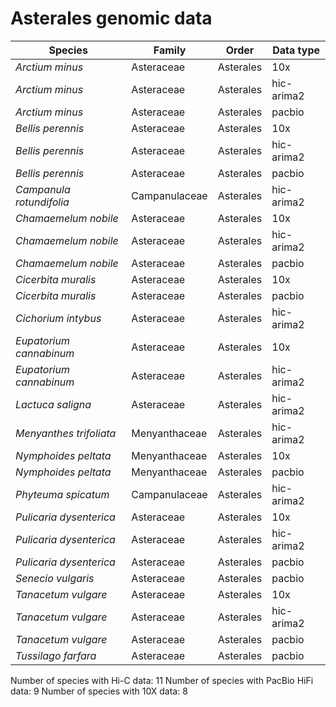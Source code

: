 # Asterales genomic data

| Species | Family | Order | Data type |
| -- | --- | --- | --- |
| *Arctium minus* | Asteraceae | Asterales | 10x |
| *Arctium minus* | Asteraceae | Asterales | hic-arima2 |
| *Arctium minus* | Asteraceae | Asterales | pacbio |
| *Bellis perennis* | Asteraceae | Asterales | 10x |
| *Bellis perennis* | Asteraceae | Asterales | hic-arima2 |
| *Bellis perennis* | Asteraceae | Asterales | pacbio |
| *Campanula rotundifolia* | Campanulaceae | Asterales | hic-arima2 |
| *Chamaemelum nobile* | Asteraceae | Asterales | 10x |
| *Chamaemelum nobile* | Asteraceae | Asterales | hic-arima2 |
| *Chamaemelum nobile* | Asteraceae | Asterales | pacbio |
| *Cicerbita muralis* | Asteraceae | Asterales | 10x |
| *Cicerbita muralis* | Asteraceae | Asterales | pacbio |
| *Cichorium intybus* | Asteraceae | Asterales | hic-arima2 |
| *Eupatorium cannabinum* | Asteraceae | Asterales | 10x |
| *Eupatorium cannabinum* | Asteraceae | Asterales | hic-arima2 |
| *Lactuca saligna* | Asteraceae | Asterales | hic-arima2 |
| *Menyanthes trifoliata* | Menyanthaceae | Asterales | hic-arima2 |
| *Nymphoides peltata* | Menyanthaceae | Asterales | 10x |
| *Nymphoides peltata* | Menyanthaceae | Asterales | pacbio |
| *Phyteuma spicatum* | Campanulaceae | Asterales | hic-arima2 |
| *Pulicaria dysenterica* | Asteraceae | Asterales | 10x |
| *Pulicaria dysenterica* | Asteraceae | Asterales | hic-arima2 |
| *Pulicaria dysenterica* | Asteraceae | Asterales | pacbio |
| *Senecio vulgaris* | Asteraceae | Asterales | pacbio |
| *Tanacetum vulgare* | Asteraceae | Asterales | 10x |
| *Tanacetum vulgare* | Asteraceae | Asterales | hic-arima2 |
| *Tanacetum vulgare* | Asteraceae | Asterales | pacbio |
| *Tussilago farfara* | Asteraceae | Asterales | pacbio |

Number of species with Hi-C data: 11
Number of species with PacBio HiFi data: 9
Number of species with 10X data: 8
